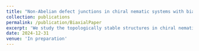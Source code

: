 ```yaml
---
title: "Non-Abelian defect junctions in chiral nematic systems with biaxial symmetry"
collection: publications
permalink: /publication/BiaxialPaper
excerpt: 'We study the topologically stable structures in chiral nematic systems which exhibit biaxial behavior. Mapping onto a biaxial representation of the chiral nematic system allows one to predict and explain the stable structures that arise when defects entangle and interact. Because of such biaxiality, the system is imbued with a set topological defect lines that inherit the algebraic properties of the quaternions from their non-Abelian fundamental group. This in turn provides topological stability to linked and braided structures formed out of these topological line defects. We give an overview of the complex structures that can be formed from linking non-Abelian defect lines and provide a framework in which they can be described mathematically as a colored braid theory. Additionally, we provide examples of experimental realizations of simple tangled structures in chiral liquid crystal systems and provide examples of larger structures that may be formed with such knotted structures.'
date: 2024-12-31
venue: 'In preparation'
---
```



